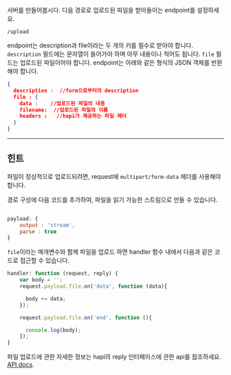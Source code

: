 서버를 만들어봅시다. 다음 경로로 업로드된 파일을 받아들이는 endpoint를 설정하세요.

```
/upload
```

endpoint는 description과 file이라는 두 개의 키를 필수로 받아야 합니다. `description` 필드에는 문자열이 들어가야 하며 아무 내용이나 적어도 됩니다. `file` 필드는 업로드된 파일이어야 합니다. endpoint는 아래와 같은 형식의 JSON 객체를 반환해야 합니다.

```json
{
  description :  //form으로부터의 description
  file : {
    data :    //업로드된 파일의 내용
    filename:  //업로드된 파일의 이름
    headers :   //hapi가 제공하는 파일 헤더
  }
}
```

-----------------------------------------------------------------
## 힌트

파일이 정상적으로 업로드되려면, request에 `multipart/form-data` 헤더를 사용해야 합니다.

경로 구성에 다음 코드를 추가하여, 파일을 읽기 가능한 스트림으로 만들 수 있습니다.

```js

payload: {
    output : 'stream',
    parse : true
}
```

`file`이라는 매개변수와 함께 파일을 업로드 하면 handler 함수 내에서 다음과 같은 코드로 접근할 수 있습니다.

```js
handler: function (request, reply) {
    var body = '';
    request.payload.file.on('data', function (data){

      body += data;
    });

    request.payload.file.on('end', function (){

      console.log(body);
    });
}
```

파일 업로드에 관한 자세한 정보는 hapi의 reply 인터페이스에 관한 api를 참조하세요. [API docs](http://hapijs.com/api#reply-interface).

